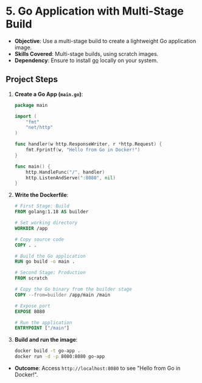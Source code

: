 # **5. Go Application with Multi-Stage Build**

- **Objective**: Use a multi-stage build to create a lightweight Go application image.
- **Skills Covered**: Multi-stage builds, using scratch images.
- **Dependency**: Ensure to install [go](https://go.dev/dl/) locally on your system.

## **Project Steps**

   1. **Create a Go App (`main.go`)**:

      ```go
      package main

      import (
          "fmt"
          "net/http"
      )

      func handler(w http.ResponseWriter, r *http.Request) {
          fmt.Fprintf(w, "Hello from Go in Docker!")
      }

      func main() {
          http.HandleFunc("/", handler)
          http.ListenAndServe(":8080", nil)
      }
      ```

   2. **Write the Dockerfile**:

      ```dockerfile
      # First Stage: Build
      FROM golang:1.18 AS builder

      # Set working directory
      WORKDIR /app

      # Copy source code
      COPY . .

      # Build the Go application
      RUN go build -o main .

      # Second Stage: Production
      FROM scratch

      # Copy the Go binary from the builder stage
      COPY --from=builder /app/main /main

      # Expose port
      EXPOSE 8080

      # Run the application
      ENTRYPOINT ["/main"]
      ```

   3. **Build and run the image**:

      ```bash
      docker build -t go-app .
      docker run -d -p 8080:8080 go-app
      ```

- **Outcome**: Access `http://localhost:8080` to see "Hello from Go in Docker!".